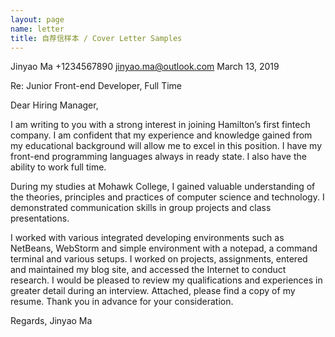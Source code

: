```yaml
---
layout: page
name: letter
title: 自荐信样本 / Cover Letter Samples
---
```


Jinyao Ma
+1234567890
jinyao.ma@outlook.com
March 13, 2019

Re: Junior Front-end Developer, Full Time

Dear Hiring Manager, 

I am writing to you with a strong interest in joining Hamilton’s first fintech company. I am confident that my experience and knowledge gained from my educational background will allow me to excel in this position. I have my front-end programming languages always in ready state. I also have the ability to work full time.

During my studies at Mohawk College, I gained valuable understanding of the theories, principles and practices of computer science and technology. I demonstrated communication skills in group projects and class presentations.

I worked with various integrated developing environments such as NetBeans, WebStorm and simple environment with a notepad, a command terminal and various setups. I worked on projects, assignments, entered and maintained my blog site, and accessed the Internet to conduct research. I would be pleased to review my qualifications and experiences in greater detail during an interview. Attached, please find a copy of my resume. Thank you in advance for your consideration.

Regards, 
Jinyao Ma

